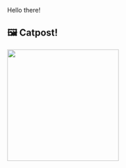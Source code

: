 Hello there!



## 🖼️ Catpost!

<sub>
    <img src="https://cdn2.thecatapi.com/images/49b.gif" height="256">
</sub>

